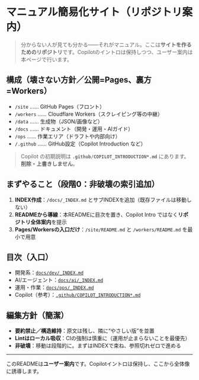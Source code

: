 # マニュアル簡易化サイト（リポジトリ案内）

> 分からない人が見ても分かる——それがマニュアル。ここは**サイトを作るためのリポジトリ**です。Copilotのイントロは保持しつつ、ユーザー案内は本ページで行います。

## 構成（壊さない方針／公開=Pages、裏方=Workers）
- `/site` …… GitHub Pages（フロント）
- `/workers` …… Cloudflare Workers（スクレイピング等の中継）
- `/data` …… 生成物（JSON/画像など）
- `/docs` …… ドキュメント（開発・運用・AIガイド）
- `/ops` …… 作業エリア（ドラフトや内部向け）
- `/.github` …… GitHub設定（Copilot Introduction など）

> Copilot の初期説明は **`.github/COPILOT_INTRODUCTION*.md`** にあります。**削除・上書きしません**。

## まずやること（段階0：非破壊の索引追加）
1. **INDEX作成**：`/docs/_INDEX.md` とサブINDEXを追加（既存ファイルは移動しない）
2. **READMEから導線**：本READMEに目次を置き、Copilot Intro ではなく**リポジトリ全体案内**を提示
3. **Pages/Workersの入口だけ**：`/site/README.md` と `/workers/README.md` を最小で用意

## 目次（入口）
- 開発系：[`docs/dev/_INDEX.md`](docs/dev/_INDEX.md)
- AI/エージェント：[`docs/ai/_INDEX.md`](docs/ai/_INDEX.md)
- 運用・作業：[`docs/ops/_INDEX.md`](docs/ops/_INDEX.md)
- Copilot（参考）：[`.github/COPILOT_INTRODUCTION*.md`](.github/)

## 編集方針（簡潔）
- **要約禁止／構造維持**：原文は残し、隣に“やさしい版”を並置
- **Lintはローカル吸収**：CIの強制は慎重に（運用が止まらないことを最優先）
- **非破壊**：移動は段階的に。まずはINDEXで束ね、参照切れゼロで進める

---
このREADMEは**ユーザー案内**です。Copilotイントロは保持し、ここから全体像に誘導します。